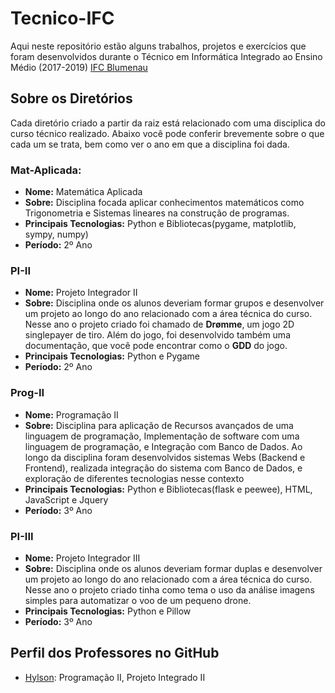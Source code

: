 # Tecnico-IFC
Aqui neste repositório estão alguns trabalhos, projetos e exercícios que foram desenvolvidos durante o 
Técnico em Informática Integrado ao Ensino Médio (2017-2019) [IFC Blumenau](http://blumenau.ifc.edu.br/)

## Sobre os Diretórios
Cada diretório criado a partir da raiz está relacionado com uma disciplica do curso técnico realizado.
Abaixo você pode conferir brevemente sobre o que cada um se trata, bem como ver o ano em que a disciplina foi dada.

### Mat-Aplicada: 
- __Nome:__ Matemática Aplicada
- __Sobre:__ Disciplina focada aplicar conhecimentos matemáticos como Trigonometria e Sistemas lineares na construção de programas.
- __Principais Tecnologias:__ Python e Bibliotecas(pygame, matplotlib, sympy, numpy)
- __Período:__ 2º Ano

### PI-II
- __Nome:__ Projeto Integrador II
- __Sobre:__ Disciplina onde os alunos deveriam formar grupos e desenvolver um projeto ao longo do ano relacionado com a área técnica do curso.
            Nesse ano o projeto criado foi chamado de __Drømme__, um jogo 2D singlepayer de tiro. Além do jogo, foi desenvolvido também uma documentação,
            que você pode encontrar como o __GDD__ do jogo. 
- __Principais Tecnologias:__ Python e Pygame
- __Período:__ 2º Ano

### Prog-II
- __Nome:__ Programação II
- __Sobre:__ Disciplina para aplicação de Recursos avançados de uma linguagem de programação, Implementação de software com uma linguagem de programação, e 
             Integração com Banco de Dados. Ao longo da disciplina foram desenvolvidos sistemas Webs (Backend e Frontend), 
             realizada integração do sistema com Banco de Dados, e exploração de diferentes tecnologias nesse contexto
- __Principais Tecnologias:__ Python e Bibliotecas(flask e peewee), HTML, JavaScript e Jquery
- __Período:__ 3º Ano

### PI-III
- __Nome:__ Projeto Integrador III
- __Sobre:__ Disciplina onde os alunos deveriam formar duplas e desenvolver um projeto ao longo do ano relacionado com a área técnica do curso.
            Nesse ano o projeto criado tinha como tema o uso da análise imagens simples para automatizar o voo de um pequeno drone.
- __Principais Tecnologias:__ Python e Pillow
- __Período:__ 3º Ano

## Perfil dos Professores no GitHub
- [Hylson](https://github.com/hvescovi): Programação II, Projeto Integrado II






